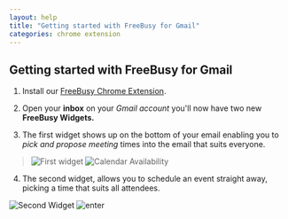 ```yaml
---
layout: help
title: "Getting started with FreeBusy for Gmail"
categories: chrome extension
---
```


## Getting started with FreeBusy for Gmail

 1. Install our [FreeBusy Chrome Extension](https://freebusy.io/chrome).
 
 2. Open your **inbox** on your *Gmail account* you'll now have two new **FreeBusy Widgets.**
 
 3. The first widget shows up on the bottom of your email enabling you to *pick and propose meeting* times into the email that suits everyone.
 
> ![First widget](https://imgur.com/vly1fAa.png)
> ![Calendar Availability ](http://imgur.com/ykbB85l.png)

 4. The second widget, allows you to schedule an event straight away, picking a time that suits all attendees.

![Second Widget](https://imgur.com/MOEaWNN.png)
![enter](https://imgur.com/tWO2Kb7.png)
